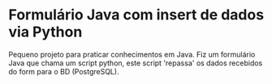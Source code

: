 # Formulário Java com insert de dados via Python
Pequeno projeto para praticar conhecimentos em Java. Fiz um formulário Java que chama um script python, este script 'repassa' os dados recebidos do form para o BD (PostgreSQL).
